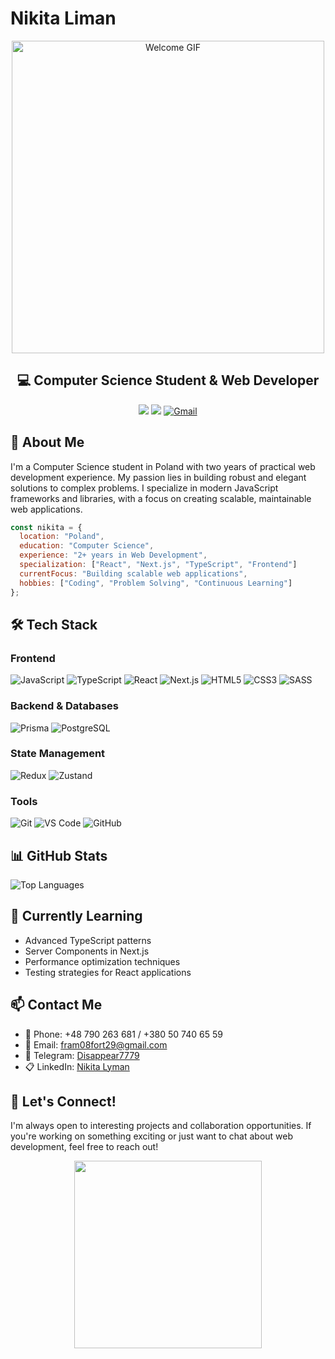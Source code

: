 # Nikita Liman

<div align="center">
  <img src="https://user-images.githubusercontent.com/74038190/225813708-98b745f2-7d22-48cf-9150-083f1b00d6c9.gif" alt="Welcome GIF" width="500px">
  
  ## 💻 Computer Science Student & Web Developer

  <a href="https://t.me/disappear7779"><img src="https://img.shields.io/badge/Telegram-2CA5E0?style=for-the-badge&logo=telegram&logoColor=white"></a>
  <a href="https://www.linkedin.com/in/nikita-lyman-325844332/"><img src="https://img.shields.io/badge/LinkedIn-0077B5?style=for-the-badge&logo=linkedin&logoColor=white"></a>
<a href="https://mail.google.com/mail/?view=cm&fs=1&to=fram08fort29@gmail.com">
  <img src="https://img.shields.io/badge/Gmail-D14836?style=for-the-badge&logo=gmail&logoColor=white" alt="Gmail">
</a>

</div>

## 🧐 About Me

I'm a Computer Science student in Poland with two years of practical web development experience. My passion lies in building robust and elegant solutions to complex problems. I specialize in modern JavaScript frameworks and libraries, with a focus on creating scalable, maintainable web applications.

```javascript
const nikita = {
  location: "Poland",
  education: "Computer Science",
  experience: "2+ years in Web Development",
  specialization: ["React", "Next.js", "TypeScript", "Frontend"]
  currentFocus: "Building scalable web applications",
  hobbies: ["Coding", "Problem Solving", "Continuous Learning"]
};
```

## 🛠️ Tech Stack


  
### Frontend
  
![JavaScript](https://img.shields.io/badge/JavaScript-F7DF1E?style=for-the-badge&logo=javascript&logoColor=black)
![TypeScript](https://img.shields.io/badge/TypeScript-3178C6?style=for-the-badge&logo=typescript&logoColor=white)
![React](https://img.shields.io/badge/React-61DAFB?style=for-the-badge&logo=react&logoColor=black)
![Next.js](https://img.shields.io/badge/Next.js-000000?style=for-the-badge&logo=next.js&logoColor=white)
![HTML5](https://img.shields.io/badge/HTML5-E34F26?style=for-the-badge&logo=html5&logoColor=white)
![CSS3](https://img.shields.io/badge/CSS3-1572B6?style=for-the-badge&logo=css3&logoColor=white)
![SASS](https://img.shields.io/badge/SASS-CC6699?style=for-the-badge&logo=sass&logoColor=white)

### Backend & Databases
  
![Prisma](https://img.shields.io/badge/Prisma-2D3748?style=for-the-badge&logo=prisma&logoColor=white)
![PostgreSQL](https://img.shields.io/badge/PostgreSQL-316192?style=for-the-badge&logo=postgresql&logoColor=white)

### State Management
  
![Redux](https://img.shields.io/badge/Redux-764ABC?style=for-the-badge&logo=redux&logoColor=white)
![Zustand](https://img.shields.io/badge/Zustand-000000?style=for-the-badge&logo=zustand&logoColor=white)

### Tools
  
![Git](https://img.shields.io/badge/Git-F05032?style=for-the-badge&logo=git&logoColor=white)
![VS Code](https://img.shields.io/badge/VS_Code-007ACC?style=for-the-badge&logo=visual-studio-code&logoColor=white)
![GitHub](https://img.shields.io/badge/GitHub-181717?style=for-the-badge&logo=github&logoColor=white)



## 📊 GitHub Stats

<div>
  <img src="https://github-readme-stats.vercel.app/api/top-langs/?username=Nikitaliman&layout=compact&theme=tokyonight" alt="Top Languages">
</div>

## 🌱 Currently Learning

- Advanced TypeScript patterns
- Server Components in Next.js
- Performance optimization techniques
- Testing strategies for React applications

## 📫 Contact Me

- 📱 Phone: +48 790 263 681 / +380 50 740 65 59
- 📧 Email: fram08fort29@gmail.com
- 💬 Telegram: [Disappear7779](https://t.me/disappear7779)
- 📋 LinkedIn: [Nikita Lyman](https://www.linkedin.com/in/nikita-lyman-325844332/)

## 🤝 Let's Connect!

I'm always open to interesting projects and collaboration opportunities. If you're working on something exciting or just want to chat about web development, feel free to reach out!

<div align="center">
  <img src="https://media1.giphy.com/media/v1.Y2lkPTc5MGI3NjExZDdoZGJlbmdlcXp5YXViNWtyMzRmaHo5OG9odTc5YXRnYXNpeGJyZyZlcD12MV9pbnRlcm5hbF9naWZfYnlfaWQmY3Q9Zw/ZOGCyj0NW28gg/giphy.gif" width="300px">
</div>
